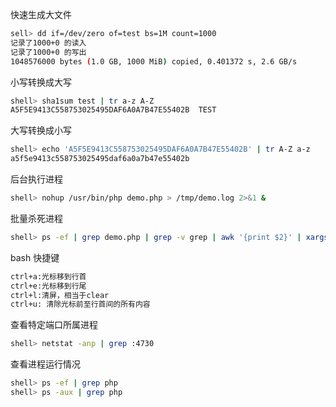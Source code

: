 快速生成大文件

```sh
sell> dd if=/dev/zero of=test bs=1M count=1000
记录了1000+0 的读入
记录了1000+0 的写出
1048576000 bytes (1.0 GB, 1000 MiB) copied, 0.401372 s, 2.6 GB/s
```

小写转换成大写

```sh
shell> sha1sum test | tr a-z A-Z
A5F5E9413C558753025495DAF6A0A7B47E55402B  TEST
```

大写转换成小写

```sh
shell> echo 'A5F5E9413C558753025495DAF6A0A7B47E55402B' | tr A-Z a-z
a5f5e9413c558753025495daf6a0a7b47e55402b
```

后台执行进程

```sh
shell> nohup /usr/bin/php demo.php > /tmp/demo.log 2>&1 &
```

批量杀死进程

```sh
shell> ps -ef | grep demo.php | grep -v grep | awk '{print $2}' | xargs kill -9
```

bash 快捷键

```sh
ctrl+a:光标移到行首
ctrl+e:光标移到行尾
ctrl+l:清屏，相当于clear
ctrl+u: 清除光标前至行首间的所有内容
```

查看特定端口所属进程

```sh
shell> netstat -anp | grep :4730
```

查看进程运行情况

```sh
shell> ps -ef | grep php
shell> ps -aux | grep php
```


